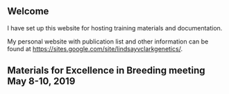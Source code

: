 ## Welcome

I have set up this website for hosting training materials and documentation.

My personal website with publication list and other information can be found
at <https://sites.google.com/site/lindsayvclarkgenetics/>.

## Materials for Excellence in Breeding meeting May 8-10, 2019
